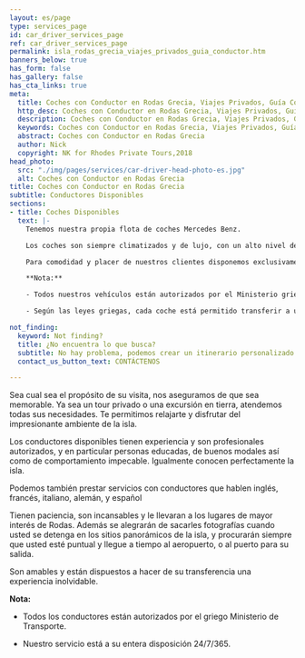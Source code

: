 ```yaml
---
layout: es/page
type: services_page
id: car_driver_services_page
ref: car_driver_services_page
permalink: isla_rodas_grecia_viajes_privados_guia_conductor.htm
banners_below: true
has_form: false
has_gallery: false
has_cta_links: true
meta:
  title: Coches con Conductor en Rodas Grecia, Viajes Privados, Guía Conductor, Isla de Rodas
  http_desc: Coches con Conductor en Rodas Grecia, Viajes Privados, Guía Conductor, Isla de Rodas
  description: Coches con Conductor en Rodas Grecia, Viajes Privados, Guía Conductor, Isla de Rodas
  keywords: Coches con Conductor en Rodas Grecia, Viajes Privados, Guía Conductor, Isla de Rodas
  abstract: Coches con Conductor en Rodas Grecia
  author: Nick
  copyright: NK for Rhodes Private Tours,2018
head_photo:
  src: "./img/pages/services/car-driver-head-photo-es.jpg"
  alt: Coches con Conductor en Rodas Grecia
title: Coches con Conductor en Rodas Grecia
subtitle: Conductores Disponibles
sections:
- title: Coches Disponibles
  text: |-
    Tenemos nuestra propia flota de coches Mercedes Benz.

    Los coches son siempre climatizados y de lujo, con un alto nivel de seguridad, y asegurados contra todo riesgo.

    Para comodidad y placer de nuestros clientes disponemos exclusivamente de vehículos Mercedes Benz en los cuales caben cómodamente 4 pasajeros además del conductor.

    **Nota:**

    - Todos nuestros vehículos están autorizados por el Ministerio griego de Transportes y controladas por la Autoridad de Control de Transporte griego (KTEO) cada año.

    - Según las leyes griegas, cada coche está permitido transferir a un máximo de 4 pasajeros. [Los vehículos más grandes están disponibles para grupos](/tours_para_grupos_rodas_grecia.htm)

not_finding:
  keyword: Not finding?
  title: ¿No encuentra lo que busca?
  subtitle: No hay problema, podemos crear un itinerario personalizado para usted. ¡Cuéntenos de su tour!
  contact_us_button_text: CONTÁCTENOS    

---
```

Sea cual sea el propósito de su visita, nos aseguramos de que sea memorable. Ya sea un tour privado o una excursión en tierra, atendemos todas sus necesidades. Te permitimos relajarte y disfrutar del impresionante ambiente de la isla.
 
Los conductores disponibles tienen experiencia y son profesionales autorizados, y en particular personas educadas, de buenos modales así como de comportamiento impecable. Igualmente conocen perfectamente la isla.

Podemos también prestar servicios con conductores que hablen inglés, francés, italiano, alemán, y español 

Tienen paciencia, son incansables y le llevaran a los lugares de mayor interés de Rodas. Además se alegrarán de sacarles fotografías cuando usted se detenga en los sitios panorámicos de la isla, y procurarán siempre que usted esté puntual y llegue a tiempo al aeropuerto, o al puerto para su salida.

Son amables y están dispuestos a hacer de su transferencia una experiencia inolvidable.

**Nota:**

- Todos los conductores están autorizados por el griego Ministerio de Transporte.

- Nuestro servicio está a su entera disposición 24/7/365.